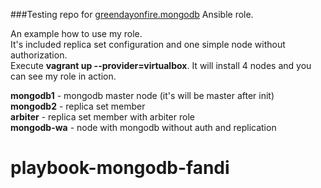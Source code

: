 ###Testing repo for [greendayonfire.mongodb](https://github.com/UnderGreen/ansible-role-mongodb) Ansible role.

An example how to use my role.  
It's included replica set configuration and one simple node without authorization.  
Execute **vagrant up --provider=virtualbox**. It will install 4 nodes and you can see my role in action.

**mongodb1** - mongodb master node (it's will be master after init)  
**mongodb2** - replica set member  
**arbiter** - replica set member with arbiter role  
**mongodb-wa** - node with mongodb without auth and replication
# playbook-mongodb-fandi
